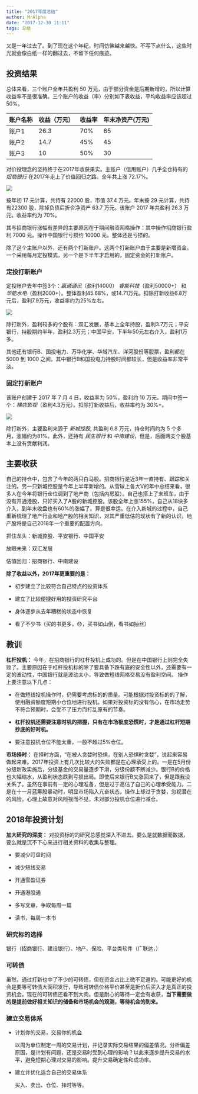 ```yaml
---
title: "2017年度总结"
author: MrAlpha
date: "2017-12-30 11:11"
tags: 总结
---
```


又是一年过去了。到了现在这个年纪，时间仿佛越来越快。不写下点什么，这些时光就会像白纸一样的翻过去，不留下任何痕迹。

## 投资结果

总体来看，三个账户全年共盈利 50 万元，由于部分资金是后期新增的，所以计算收益率不是很准确。三个账户的收益（率）分别如下表收益，平均收益率应该超过 50%。

账户名称   | 收益（万元） |  收益率 | 年末净资产(万元)
--|---|--|--
账户1  | 26.3  | 70% | 65
账户2  | 14.7  | 45% | 45
账户3  | 10    | 50% | 30

对价投理念的坚持终于在2017年收获果实。主账户（信用账户）几乎全仓持有的 $招商银行$ 在2017年走上了价值回归之路。全年共上涨 72.17%。

![](http://netimages.oss-cn-beijing.aliyuncs.com/2017-12-30_11-36-21.png)

按年初 17 元计算，共持有 22000 股，市值 37.4 万元。年末按 29 元计算，共持有22300 股，除掉负债后折合净资产 63.7 万元。该账户 2017 年共盈利 26.3 万元。收益率约为 70%。

其与招商银行涨幅有差异的主要原因在于期间融资网格操作：其中操作招商银行盈利 7000 元。操作中国银行亏损约 10000 元。整体还是亏损的。

除了这个主账户以外，还有两个打新账户。这两个打新账户由于主要是新增资金。一个采用每月定投模式，另一个是下半年才启用的，固定资金的打新账户。

### 定投打新账户

定投账户去年中签3个：$赢通通讯$（盈利14000） $睿能科技$（盈利50000+） 和 $华能水电$（盈利2000+）。整体盈利45.68%，或14.71万元。扣除打新收益6.8万元后，盈利7.9万元，收益率约为25%左右。

![](http://netimages.oss-cn-beijing.aliyuncs.com/IMG_0939.JPG)

除打新外，盈利较多的个股有：双汇发展，基本上全年持股，盈利3.7万元；平安银行，持股期约半年，盈利2.3万元；中国平安，下半年50元左右介入，盈利1万多。

其他还有银行B、国投电力、万华化学、华域汽车、洋河股份等股票，盈利都在 5000 到 1000 之间。其中银行B和国投电力持股时间都较长，但是收益率非常平淡。

### 固定打新账户

该账户创建于 2017 年 7 月 4 日，收益率为 50%，盈利约 10 万元。期间中签一个：$横店影视$（盈利4.3万元）。扣除打新收益后，收益率约为 30%+。

![](http://netimages.oss-cn-beijing.aliyuncs.com/20171230205247.jpg)

除打新外，主要盈利来源于 $新城控股$, 共盈利 6.8 万元，持仓时间约为 5 个多月，涨幅约为81%。此外，还持有 $民生银行$ 和 $中南建设$，但是，后面两支个股基本上没有贡献利润。

## 主要收获

自己的持仓中，包含了今年的两只白马股。招商银行是近3年一直持有、跟踪和关注的。另一只新城控股是今年上半年新增的。从雪球上各大V的年中总结来看，很多人在今年将银行仓位调到了地产商（包括内房股）。自己也搭上了末班车，由于没有开通港股，只好买入了A股的新城控股。该股全年上涨155%，自己从18块多介入，到年末收盘也有60%的涨幅了。算是很幸运。在介入新城的过程中，自己重新梳理了地产行业和地产股的相关知识，对其严重低估的现状有了新的认识，地产股将是自己2018年一个重要的配置方向。

抓住龙头：新城控股、平安银行、中国平安

放眼未来：双汇发展

估值回归：招商银行、中南建设

**除了收益以外，2017年更重要的是：**

- 初步建立了比较符合自己特点的投资体系

- 建立了比较便捷好用的投资研究平台

- 身体逐步从去年糟糕的状态中恢复

- 看了不少书（买的书更多，😞，买书如山倒，看书如抽丝）

## 教训

**杠杆投机：** 今年，在招商银行的杠杆投机上成功的。但是在中国银行上则完全失败了。主要原因在于杠杆投机标的除了要具备下跌有底的安全性以外，还需要有一定的波动性，中国银行就是波动太小，导致做短线网格交易没有盈利空间。
操作上要注意以下几点：

- 在做短线投机操作时，仍需要考虑标的的质量。可能根据对投资标的的了解，使用融资额度短期小仓位地进行投机。如果对投资标的没有信心，在市场走势不符合预期时，会受不了压力而打乱原有的节奏。

- **杠杆投机还需要注意时机的把握，只有在市场极度恐慌时，才是通过杠杆短期抄底的好时机。**

- 要注意投机仓位不能太重，一般不超过5%仓位。

**市场择时：** 在择时方面，“在被人贪婪时恐惧，在别人恐惧时贪婪”，说起来容易做起来难。2017年投资上有几次比较大的失败都是在心理承受上的。一是在5月份分级新政实施后，分级基金的交易量逐步下滑，分级份额不断减少。银行B的价格也大幅缩水，从盈利状态跌到亏损出局。即使后来银行B又涨回来了，但是跟我没关系了。虽然在事前有一定的心理准备，但是过于高估了自己的心理承受能力。二是在十一月蓝筹股暴动时，明显市场陷入亢奋状态，操作上却过于贪婪，忽视潜在的风险，心理上故意对风险视而不见，未对部分投机仓位进行减仓。


## 2018年投资计划

**加大研究的深度：** 对投资标的的研究总感觉深入不进去。要么是就数据而数据，要么就是沉不下心来进行相关资料的收集与整理。

- 要减少盯盘时间

- 减少短线交易

- 开通雪盈证券

- 开通港股通

- 多写文章，争取每周一篇

- 读书，每周一本书

### 研究标的选择

银行（招商银行、建设银行）、地产、保险、平台类软件（广联达，）

### 可转债

虽然，通过打新也中了不少的可转债，但在资金占比上微不足道的。可能更好的机会是要等可转债大面积发行，导致可转债价格平价甚至是折价后买入才是真正的投资机会。现在的可转债还看不到大肉。但是耐心的等待一定会有收获，**当下需要做的是提前做好相关知识的储备和市场机会的观测，等待机会的到来。**

### 建立交易体系

- 计划你的交易，交易你的机会

  以周为单位制定一周的交易计划，并记录实际交易结果的偏差情况。分析偏差原因，是计划有问题，还是交易时受到心理的影响？以此来逐步提升交易的水平，避免短期心理对交易的影响。提升交易确定性和成功率。

- 建立并优化适合自己的交易体系

  买入、卖出、仓位、择时等等。
